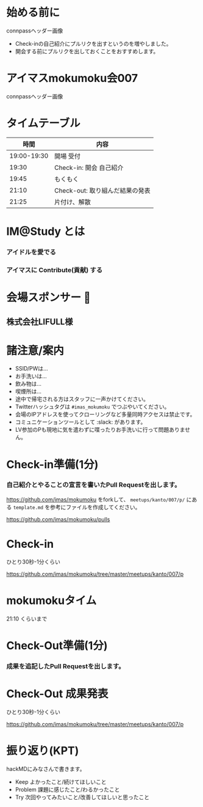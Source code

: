 # 始める前に

connpassヘッダー画像

- Check-inの自己紹介にプルリクを出すというのを増やしました。
- 開会する前にプルリクを出しておくことをおすすめします。

# アイマスmokumoku会007

connpassヘッダー画像

# タイムテーブル

| 時間        | 内容                            |
| ----------- | ------------------------------- |
| 19:00-19:30 | 開場 受付                       |
| 19:30       | Check-in: 開会 自己紹介         |
| 19:45       | もくもく                        |
| 21:10       | Check-out: 取り組んだ結果の発表 |
| 21:25       | 片付け、解散                    |

# IM@Study とは

### アイドルを愛でる
### アイマスに Contribute(貢献) する

# 会場スポンサー :clap:

## 株式会社LIFULL様

# 諸注意/案内

- SSID/PWは...
- お手洗いは...
- 飲み物は...
- 喫煙所は...
- 途中で帰宅される方はスタッフに一声かけてください。
- Twitterハッシュタグは `#imas_mokumoku` でつぶやいてください。
- 会場のIPアドレスを使ってクローリングなど多量同時アクセスは禁止です。
- コミュニケーションツールとして :slack: があります。
- LV参加のPも現地に気を遣わずに喋ったりお手洗いに行って問題ありません。

# Check-in準備(1分)

### 自己紹介とやることの宣言を書いたPull Requestを出します。

https://github.com/imas/mokumoku をforkして、 `meetups/kanto/007/p/` にある `template.md` を参考にファイルを作成してください。

https://github.com/imas/mokumoku/pulls

# Check-in

ひとり30秒-1分くらい

https://github.com/imas/mokumoku/tree/master/meetups/kanto/007/p

# mokumokuタイム

21:10 くらいまで

# Check-Out準備(1分)

### 成果を追記したPull Requestを出します。

# Check-Out 成果発表

ひとり30秒-1分くらい

https://github.com/imas/mokumoku/tree/master/meetups/kanto/007/p

# 振り返り(KPT)

hackMDにみなさんで書きます。

- Keep よかったこと/続けてほしいこと
- Problem 課題に感じたこと/わるかったこと
- Try 次回やってみたいこと/改善してほしいと思ったこと
